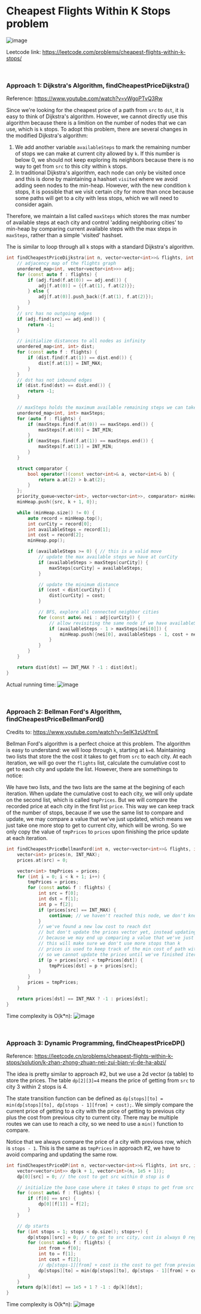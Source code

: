 # Cheapest Flights Within K Stops problem
![image](https://user-images.githubusercontent.com/25105806/174955209-6ce712d2-6444-46fe-bf82-c865920c3ac2.png)


Leetcode link: https://leetcode.com/problems/cheapest-flights-within-k-stops/

<br />

### Approach 1: Dijkstra's Algorithm, findCheapestPriceDijkstra()

Reference: https://www.youtube.com/watch?v=vWgoPTvQ3Rw

Since we're looking for the cheapest price of a path from `src` to `dst`, it is easy to think of Dijkstra's algorithm. However, we cannot directly use this algorithm because there is a limition on the number of nodes that we can use, which is `k` stops. To adopt this problem, there are several changes in the modified Dijkstra's algorithm:
1. We add another variable `availableSteps` to mark the remaining number of stops we can make at current city allowed by `k`. If this number is below 0, we should not keep exploring its neighbors because there is no way to get from `src` to this city within `k` stops.
2. In traditional Dijkstra's algorithm, each node can only be visited once and this is done by maintaining a hashset `visited` where we avoid adding seen nodes to the min-heap. However, with the new condition `k` stops, it is possible that we visit certain city for more than once because some paths will get to a city with less stops, which we will need to consider again. 

Therefore, we maintain a list called `maxSteps` which stores the max number of available steps at each city and control 'adding neighboring cities' to min-heap by comparing current available steps with the max steps in `maxSteps`, rather than a simple 'visited' hashset.

The is similar to loop through all `k` stops with a standard Dijkstra's algorithm.

```cpp
int findCheapestPriceDijkstra(int n, vector<vector<int>>& flights, int src, int dst, int k) {
    // adjacency map of the flights graph
    unordered_map<int, vector<vector<int>>> adj;
    for (const auto f : flights) {
        if (adj.find(f.at(0)) == adj.end()) {
            adj[f.at(0)] = {{f.at(1), f.at(2)}};
        } else {
            adj[f.at(0)].push_back({f.at(1), f.at(2)});
        }
    }
    // src has no outgoing edges
    if (adj.find(src) == adj.end()) {
        return -1;
    }

    // initialize distances to all nodes as infinity
    unordered_map<int, int> dist;
    for (const auto f : flights) {
        if (dist.find(f.at(1)) == dist.end()) {
            dist[f.at(1)] = INT_MAX;
        }
    }
    // dst has not inbound edges
    if (dist.find(dst) == dist.end()) {
        return -1;
    }

    // maxSteps holds the maximum available remaining steps we can take at each city
    unordered_map<int, int> maxSteps;
    for (auto f : flights) {
        if (maxSteps.find(f.at(0)) == maxSteps.end()) {
            maxSteps[f.at(0)] = INT_MIN;
        }
        if (maxSteps.find(f.at(1)) == maxSteps.end()) {
            maxSteps[f.at(1)] = INT_MIN;
        }
    }

    struct comparator {
        bool operator()(const vector<int>& a, vector<int>& b) {
            return a.at(2) > b.at(2);
        }
    };
    priority_queue<vector<int>, vector<vector<int>>, comparator> minHeap;
    minHeap.push({src, k + 1, 0});

    while (minHeap.size() != 0) {
        auto record = minHeap.top();
        int curCity = record[0];
        int availableSteps = record[1];
        int cost = record[2];
        minHeap.pop();

        if (availableSteps >= 0) { // this is a valid move
            // update the max available steps we have at curCity
            if (availableSteps > maxSteps[curCity]) {
                maxSteps[curCity] = availableSteps;
            }

            // update the minimum distance
            if (cost < dist[curCity]) {
                dist[curCity] = cost;
            }

            // BFS, explore all connected neighbor cities
            for (const auto& nei : adj[curCity]) {
                // allow revisiting the same node if we have availableSteps greater than current record
                if (availableSteps - 1 > maxSteps[nei[0]]) {
                    minHeap.push({nei[0], availableSteps - 1, cost + nei[1]});
                }
            }
        }
    }

    return dist[dst] == INT_MAX ? -1 : dist[dst];
}
```

Actual running time:
![image](https://user-images.githubusercontent.com/25105806/174957668-63bef252-fa3b-4c7c-acff-59093655d5f5.png)


<br />

### Approach 2: Bellman Ford's Algorithm, findCheapestPriceBellmanFord()

Credits to: https://www.youtube.com/watch?v=5eIK3zUdYmE

Bellman Ford's algorithm is a perfect choice at this problem. The algorithm is easy to understand: we will loop through `k`, starting at `k=0`. Maintaining two lists that store the the cost it takes to get from `src` to each city. At each iteration, we will go over the `flights` list, calculate the cumulative cost to get to each city and update the list. However, there are somethings to notice:

We have two lists, and the two lists are the same at the begining of each iteration. When update the cumulative cost to each city, we will only update on the second list, which is called `tmpPrices`. But we will compare the recorded price at each city in the first list `price`. This way we can keep track of the number of stops, because if we use the same list to compare and update, we may compare a value that we've just updated, which means we just take one more stop to get to current city, which will be wrong. So we only copy the value of `tmpPrices` to `prices` upon finishing the price update at each iteration.



```cpp
int findCheapestPriceBellmanFord(int n, vector<vector<int>>& flights, int src, int dst, int k) {
    vector<int> prices(n, INT_MAX);
    prices.at(src) = 0;

    vector<int> tmpPrices = prices;
    for (int i = 0; i < k + 1; i++) {
        tmpPrices = prices;
        for (const auto& f : flights) {
            int src = f[0];
            int dst = f[1];
            int p = f[2];
            if (prices[src] == INT_MAX) {
                continue; // we haven't reached this node, we don't know the cost to reach src yet
            }
            // we've found a new low cost to reach dst
            // but don't update the prices vector yet, instead updating tmpPrices
            // because we may end up comparing a value that we've just updated in previous iteration
            // this will make sure we don't use more stops than k
            // prices is used to keep track of the min cost of path with exact i stops
            // so we cannot update the prices until we've finished iterating all flights
            if (p + prices[src] < tmpPrices[dst]) {
                tmpPrices[dst] = p + prices[src];
            }
        }
        prices = tmpPrices;
    }

    return prices[dst] == INT_MAX ? -1 : prices[dst];
}
```

Time complexity is O(k\*n):
![image](https://user-images.githubusercontent.com/25105806/174959185-9e31ce09-e1ac-4521-914e-4c542a790e92.png)

<br />

### Approach 3: Dynamic Programming, findCheapestPriceDP()

Reference: https://leetcode.cn/problems/cheapest-flights-within-k-stops/solution/k-zhan-zhong-zhuan-nei-zui-bian-yi-de-ha-abzi/

The idea is pretty similar to approach #2, but we use a 2d vector (a table) to store the prices. The table `dp[2][3]=4` means the price of getting from `src` to city 3 within 2 stops is 4.

The state transition function can be defined as `dp[stops][to] = min(dp[stops][to], dp[stops - 1][from] + cost);`. We simply compare the current price of getting to a city with the price of getting to previous city plus the cost from previous city to current city. There may be multiple routes we can use to reach a city, so we need to use a `min()` function to compare.

Notice that we always compare the price of a city with previous row, which is `stops - 1`. This is the same as `tmpPrices` in approach #2, we have to avoid comparing and updating the same row.

```cpp
int findCheapestPriceDP(int n, vector<vector<int>>& flights, int src, int dst, int k) {
    vector<vector<int>> dp(k + 1, vector<int>(n, 1e5 + 1));
    dp[0][src] = 0; // the cost to get src within 0 stop is 0

    // initialize the base case where it takes 0 stops to get from src to a city
    for (const auto& f : flights) {
        if (f[0] == src) {
            dp[0][f[1]] = f[2];
        }
    }

    // dp starts
    for (int stops = 1; stops < dp.size(); stops++) {
        dp[stops][src] = 0; // to get to src city, cost is always 0 regardless of the stops
        for (const auto& f : flights) {
            int from = f[0];
            int to = f[1];
            int cost = f[2];
            // dp[stops-1][from] + cost is the cost to get from previous city to current city
            dp[stops][to] = min(dp[stops][to], dp[stops - 1][from] + cost);
        }
    }
    return dp[k][dst] == 1e5 + 1 ? -1 : dp[k][dst];
}
```

Time complexity is O(k\*n):
![image](https://user-images.githubusercontent.com/25105806/174961797-2737c542-227c-49a8-8adf-15e3c86cbe90.png)

